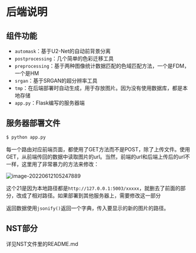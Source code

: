 # 后端说明

## 组件功能

* `automask`：基于U2-Net的自动前背景分离
* `postprocessing`：几个简单的色彩迁移工具
* `preprocessing`：基于两种图像统计数据匹配的色域匹配方法，一个是FDM，一个是HM
* `srgan`：基于SRGAN的超分辨率工具
* `tmp`：在后端部署时自动生成，用于存放图片。因为没有使用数据库，都是本地存储
* `app.py`：Flask编写的服务器端

## 服务器部署文件

```sh
$ python app.py
```

每一个路由对应前端页面，都使用了GET方法而不是POST，除了上传文件。使用GET，从前端传回的数据中读取图片的url。当然，前端的url和后端上传后的url不一样，这里用了非常暴力的方法来修改：

![image-20220612105247889](https://ruin-typora.oss-cn-beijing.aliyuncs.com/image-20220612105247889.png)

这个21是因为本地路径都是`http://127.0.0.1:5003/xxxxx`，就删去了前面的部分，改成了相对路径。如果部署到其他服务器上，需要修改这一部分

返回数据使用`jsonify()`返回一个字典，传入要显示的新的图片的路径。

## NST部分

详见NST文件里的README.md